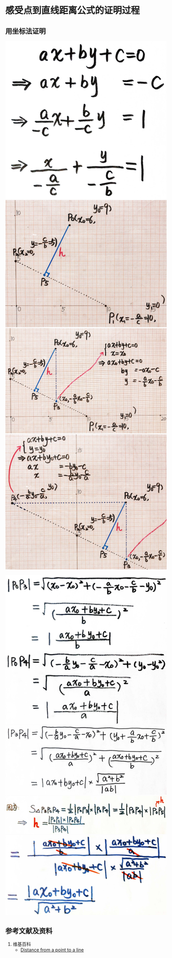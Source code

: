 # 感受点到直线距离公式的证明过程

## 用坐标法证明

![](/images/线性代数/用坐标法验证向量的运算法则/距离公式/感受点到直线距离公式的证明过程/1a1.jpg)
![](/images/线性代数/用坐标法验证向量的运算法则/距离公式/感受点到直线距离公式的证明过程/1a2.jpg)
![](/images/线性代数/用坐标法验证向量的运算法则/距离公式/感受点到直线距离公式的证明过程/1a3.jpg)
![](/images/线性代数/用坐标法验证向量的运算法则/距离公式/感受点到直线距离公式的证明过程/1a4.jpg)

![](/images/线性代数/用坐标法验证向量的运算法则/距离公式/感受点到直线距离公式的证明过程/2a1.jpg)
![](/images/线性代数/用坐标法验证向量的运算法则/距离公式/感受点到直线距离公式的证明过程/2a2.jpg)
![](/images/线性代数/用坐标法验证向量的运算法则/距离公式/感受点到直线距离公式的证明过程/2a3.jpg)
![](/images/线性代数/用坐标法验证向量的运算法则/距离公式/感受点到直线距离公式的证明过程/2a4.jpg)
![](/images/线性代数/用坐标法验证向量的运算法则/距离公式/感受点到直线距离公式的证明过程/2a5.jpg)

## 参考文献及资料

1. 维基百科
	- [Distance from a point to a line](https://en.wikipedia.org/wiki/Distance_from_a_point_to_a_line) 
